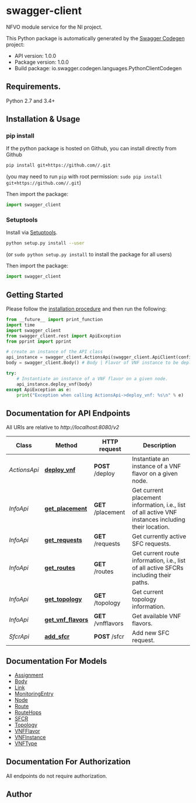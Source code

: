 # swagger-client
NFVO module service for the NI project.

This Python package is automatically generated by the [Swagger Codegen](https://github.com/swagger-api/swagger-codegen) project:

- API version: 1.0.0
- Package version: 1.0.0
- Build package: io.swagger.codegen.languages.PythonClientCodegen

## Requirements.

Python 2.7 and 3.4+

## Installation & Usage
### pip install

If the python package is hosted on Github, you can install directly from Github

```sh
pip install git+https://github.com//.git
```
(you may need to run `pip` with root permission: `sudo pip install git+https://github.com//.git`)

Then import the package:
```python
import swagger_client 
```

### Setuptools

Install via [Setuptools](http://pypi.python.org/pypi/setuptools).

```sh
python setup.py install --user
```
(or `sudo python setup.py install` to install the package for all users)

Then import the package:
```python
import swagger_client
```

## Getting Started

Please follow the [installation procedure](#installation--usage) and then run the following:

```python
from __future__ import print_function
import time
import swagger_client
from swagger_client.rest import ApiException
from pprint import pprint

# create an instance of the API class
api_instance = swagger_client.ActionsApi(swagger_client.ApiClient(configuration))
body = swagger_client.Body() # Body | Flavor of VNF instance to be deployed as well as the target node.

try:
    # Instantiate an instance of a VNF flavor on a given node.
    api_instance.deploy_vnf(body)
except ApiException as e:
    print("Exception when calling ActionsApi->deploy_vnf: %s\n" % e)

```

## Documentation for API Endpoints

All URIs are relative to *http://localhost:8080/v2*

Class | Method | HTTP request | Description
------------ | ------------- | ------------- | -------------
*ActionsApi* | [**deploy_vnf**](docs/ActionsApi.md#deploy_vnf) | **POST** /deploy | Instantiate an instance of a VNF flavor on a given node.
*InfoApi* | [**get_placement**](docs/InfoApi.md#get_placement) | **GET** /placement | Get current placement information, i.e., list of all active VNF instances including their location.
*InfoApi* | [**get_requests**](docs/InfoApi.md#get_requests) | **GET** /requests | Get currently active SFC requests.
*InfoApi* | [**get_routes**](docs/InfoApi.md#get_routes) | **GET** /routes | Get current route information, i.e., list of all active SFCRs including their paths.
*InfoApi* | [**get_topology**](docs/InfoApi.md#get_topology) | **GET** /topology | Get current topology information.
*InfoApi* | [**get_vnf_flavors**](docs/InfoApi.md#get_vnf_flavors) | **GET** /vnfflavors | Get available VNF flavors.
*SfcrApi* | [**add_sfcr**](docs/SfcrApi.md#add_sfcr) | **POST** /sfcr | Add new SFC request.


## Documentation For Models

 - [Assignment](docs/Assignment.md)
 - [Body](docs/Body.md)
 - [Link](docs/Link.md)
 - [MonitoringEntry](docs/MonitoringEntry.md)
 - [Node](docs/Node.md)
 - [Route](docs/Route.md)
 - [RouteHops](docs/RouteHops.md)
 - [SFCR](docs/SFCR.md)
 - [Topology](docs/Topology.md)
 - [VNFFlavor](docs/VNFFlavor.md)
 - [VNFInstance](docs/VNFInstance.md)
 - [VNFType](docs/VNFType.md)


## Documentation For Authorization

 All endpoints do not require authorization.


## Author




